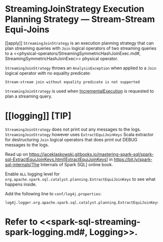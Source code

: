 # StreamingJoinStrategy Execution Planning Strategy &mdash; Stream-Stream Equi-Joins

[[apply]]
`StreamingJoinStrategy` is an execution planning strategy that can plan streaming queries with `Join` logical operators of two streaming queries to a <<physical-operators/StreamingSymmetricHashJoinExec.md#, StreamingSymmetricHashJoinExec>> physical operator.

`StreamingJoinStrategy` throws an `AnalysisException` when applied to a `Join` logical operator with no equality predicate:

```text
Stream-stream join without equality predicate is not supported
```

`StreamingJoinStrategy` is used when [IncrementalExecution](IncrementalExecution.md) is requested to plan a streaming query.

[[logging]]
[TIP]
====
`StreamingJoinStrategy` does not print out any messages to the logs. `StreamingJoinStrategy` however uses `ExtractEquiJoinKeys` Scala extractor for destructuring `Join` logical operators that does print out DEBUG messages to the logs.

Read up on https://jaceklaskowski.gitbooks.io/mastering-spark-sql/spark-sql-ExtractEquiJoinKeys.html[ExtractEquiJoinKeys] in https://bit.ly/spark-sql-internals[The Internals of Spark SQL] online book.

Enable `ALL` logging level for `org.apache.spark.sql.catalyst.planning.ExtractEquiJoinKeys` to see what happens inside.

Add the following line to `conf/log4j.properties`:

```
log4j.logger.org.apache.spark.sql.catalyst.planning.ExtractEquiJoinKeys=ALL
```

Refer to <<spark-sql-streaming-spark-logging.md#, Logging>>.
====
